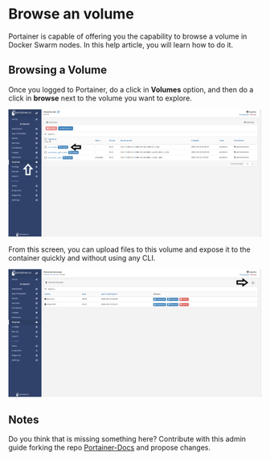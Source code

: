 # Browse an volume

Portainer is capable of offering you the capability to browse a volume in Docker Swarm nodes. In this help article, you will learn how to do it.

## Browsing a Volume

Once you logged to Portainer, do a click in <b>Volumes</b> option, and then do a click in <b>browse</b> next to the volume you want to explore.

![volumes](assets/browse_1.png)

From this screen, you can upload files to this volume and expose it to the container quickly and without using any CLI.

![volumes](assets/browse_2.png)

## Notes

Do you think that is missing something here? Contribute with this admin guide forking the repo [Portainer-Docs](https://github.com/portainer/portainer-docs) and propose changes.